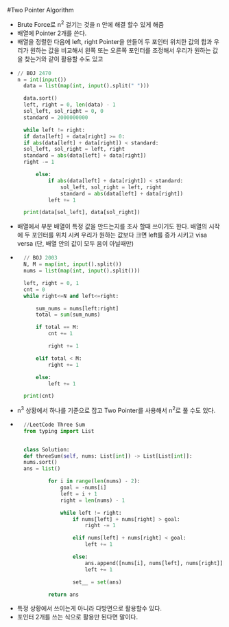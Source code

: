 #Two Pointer Algorithm
- Brute Force로 n<sup>2</sup> 걸기는 것을 n 안에 해결 할수 있게 해줌
- 배열에 Pointer 2개를 쓴다.
- 배열을 정렬한 다음에 left, right Pointer을 만들어 두 포인터 위치한 값의 합과 우리가 원하는 값을 비교해서 왼쪽 또는 오른쪽 포인터를 조정해서 우리가 원하는 값을 찾는거와 같이 활용할 수도 있고
- ~~~python
  // BOJ 2470
  n = int(input())
    data = list(map(int, input().split(" ")))

    data.sort()
    left, right = 0, len(data) - 1
    sol_left, sol_right = 0, 0
    standard = 2000000000

    while left != right:
    if data[left] + data[right] >= 0:
    if abs(data[left] + data[right]) < standard:
    sol_left, sol_right = left, right
    standard = abs(data[left] + data[right])
    right -= 1

        else:
            if abs(data[left] + data[right]) < standard:
                sol_left, sol_right = left, right
                standard = abs(data[left] + data[right])
            left += 1

    print(data[sol_left], data[sol_right])
  ~~~
- 배열에서 부분 배열이 특정 값을 만드는지를 조사 할때 쓰이기도 한다.
배열의 시작에 두 포인터를 위치 시켜 우리가 원하는 값보다 크면 left를 증가 시키고 visa versa
  (단, 배열 안의 값이 모두 음이 아닐때만)
- ~~~python
    // BOJ 2003
    N, M = map(int, input().split())
    nums = list(map(int, input().split()))

    left, right = 0, 1
    cnt = 0
    while right<=N and left<=right:

        sum_nums = nums[left:right]
        total = sum(sum_nums)

        if total == M:
            cnt += 1

            right += 1

        elif total < M:
            right += 1

        else:
            left += 1

    print(cnt)
  ~~~
- n<sup>3</sup> 상황에서 하나를 기준으로 잡고 Two Pointer를 사용해서 n<sup>2</sup>로 풀 수도 있다.
- ~~~python
    //LeetCode Three Sum
    from typing import List


    class Solution:
    def threeSum(self, nums: List[int]) -> List[List[int]]:
    nums.sort()
    ans = list()

            for i in range(len(nums) - 2):
                goal = -nums[i]
                left = i + 1
                right = len(nums) - 1

                while left != right:
                    if nums[left] + nums[right] > goal:
                        right -= 1

                    elif nums[left] + nums[right] < goal:
                        left += 1

                    else:
                        ans.append([nums[i], nums[left], nums[right]])
                        left += 1

                    set__ = set(ans)

            return ans
  ~~~
- 특정 상황에서 쓰이는게 아니라 다방면으로 활용할수 있다.
- 포인터 2개를 쓰는 식으로 활용만 된다면 말이다.